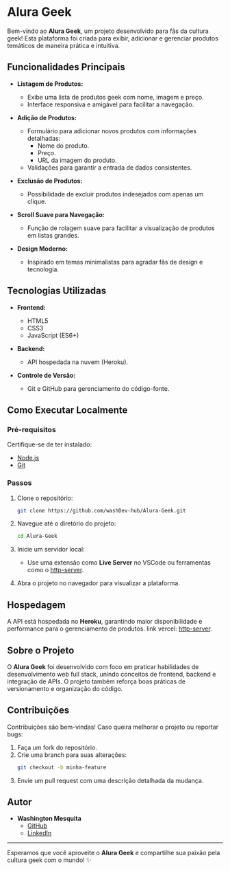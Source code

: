 # Alura Geek

Bem-vindo ao **Alura Geek**, um projeto desenvolvido para fãs da cultura geek! Esta plataforma foi criada para exibir, adicionar e gerenciar produtos temáticos de maneira prática e intuitiva.

## Funcionalidades Principais

- **Listagem de Produtos:**

  - Exibe uma lista de produtos geek com nome, imagem e preço.
  - Interface responsiva e amigável para facilitar a navegação.

- **Adição de Produtos:**

  - Formulário para adicionar novos produtos com informações detalhadas:
    - Nome do produto.
    - Preço.
    - URL da imagem do produto.
  - Validações para garantir a entrada de dados consistentes.

- **Exclusão de Produtos:**

  - Possibilidade de excluir produtos indesejados com apenas um clique.

- **Scroll Suave para Navegação:**

  - Função de rolagem suave para facilitar a visualização de produtos em listas grandes.

- **Design Moderno:**

  - Inspirado em temas minimalistas para agradar fãs de design e tecnologia.

## Tecnologias Utilizadas

- **Frontend:**

  - HTML5
  - CSS3
  - JavaScript (ES6+)

- **Backend:**

  - API hospedada na nuvem (Heroku).

- **Controle de Versão:**

  - Git e GitHub para gerenciamento do código-fonte.

## Como Executar Localmente

### Pré-requisitos

Certifique-se de ter instalado:

- [Node.js](https://nodejs.org/)
- [Git](https://git-scm.com/)

### Passos

1. Clone o repositório:

   ```bash
   git clone https://github.com/washDev-hub/Alura-Geek.git
   ```

2. Navegue até o diretório do projeto:

   ```bash
   cd Alura-Geek
   ```

3. Inicie um servidor local:

   - Use uma extensão como **Live Server** no VSCode ou ferramentas como o [http-server](https://www.npmjs.com/package/http-server).

4. Abra o projeto no navegador para visualizar a plataforma.

## Hospedagem

A API está hospedada no **Heroku**, garantindo maior disponibilidade e performance para o gerenciamento de produtos.
link vercel: [http-server](https://vercel.com/washingtons-projects-a4633f98/alura-geek-b8qq/6r6rJAnU2piC8QRASBQM2t96rmqC).

## Sobre o Projeto

O **Alura Geek** foi desenvolvido com foco em praticar habilidades de desenvolvimento web full stack, unindo conceitos de frontend, backend e integração de APIs. O projeto também reforça boas práticas de versionamento e organização do código.

## Contribuições

Contribuições são bem-vindas! Caso queira melhorar o projeto ou reportar bugs:

1. Faça um fork do repositório.
2. Crie uma branch para suas alterações:
   ```bash
   git checkout -b minha-feature
   ```
3. Envie um pull request com uma descrição detalhada da mudança.

## Autor

- **Washington Mesquita**
  - [GitHub](https://github.com/washDev-hub)
  - [LinkedIn](https://www.linkedin.com/in/washington-mesquita/)

---

Esperamos que você aproveite o **Alura Geek** e compartilhe sua paixão pela cultura geek com o mundo! ✨

